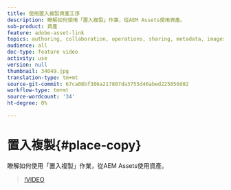 ```yaml
---
title: 使用置入複製資產工序
description: 瞭解如何使用「置入複製」作業，從AEM Assets使用資產。
sub-product: 資產
feature: adobe-asset-link
topics: authoring, collaboration, operations, sharing, metadata, images, operations
audience: all
doc-type: feature video
activity: use
version: null
thumbnail: 34049.jpg
translation-type: tm+mt
source-git-commit: 67ca08bf386a217807da3755d46abed225050d02
workflow-type: tm+mt
source-wordcount: '34'
ht-degree: 0%

---
```



# 置入複製{#place-copy}

瞭解如何使用「置入複製」作業，從AEM Assets使用資產。

>[!VIDEO](https://video.tv.adobe.com/v/34049/?quality=12)
